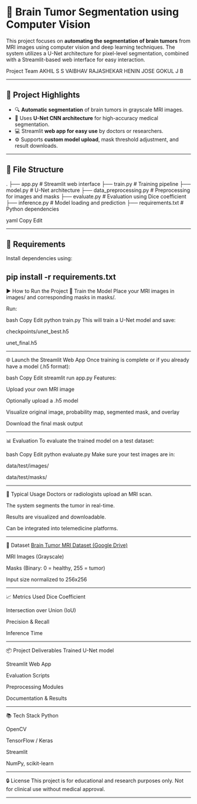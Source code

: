 # 🧠 Brain Tumor Segmentation using Computer Vision

This project focuses on **automating the segmentation of brain tumors** from MRI images using computer vision and deep learning techniques. The system utilizes a U-Net architecture for pixel-level segmentation, combined with a Streamlit-based web interface for easy interaction.

Project Team
AKHIL S S
VAIBHAV RAJASHEKAR
HENIN JOSE
GOKUL J B

---

## 📌 Project Highlights

- 🔍 **Automatic segmentation** of brain tumors in grayscale MRI images.
- 🧠 Uses **U-Net CNN architecture** for high-accuracy medical segmentation.
- 💻 Streamlit **web app for easy use** by doctors or researchers.
- ⚙️ Supports **custom model upload**, mask threshold adjustment, and result downloads.

---

## 📁 File Structure

.
├── app.py # Streamlit web interface
├── train.py # Training pipeline
├── model.py # U-Net architecture
├── data_preprocessing.py # Preprocessing for images and masks
├── evaluate.py # Evaluation using Dice coefficient
├── inference.py # Model loading and prediction
├── requirements.txt # Python dependencies

yaml
Copy
Edit

---

## 🧪 Requirements

Install dependencies using:

pip install -r requirements.txt
---

▶️ How to Run the Project
🔧 Train the Model
Place your MRI images in images/ and corresponding masks in masks/.

Run:

bash
Copy
Edit
python train.py
This will train a U-Net model and save:

checkpoints/unet_best.h5

unet_final.h5

---

🌐 Launch the Streamlit Web App
Once training is complete or if you already have a model (.h5 format):

bash
Copy
Edit
streamlit run app.py
Features:

Upload your own MRI image

Optionally upload a .h5 model

Visualize original image, probability map, segmented mask, and overlay

Download the final mask output

---

📊 Evaluation
To evaluate the trained model on a test dataset:

bash
Copy
Edit
python evaluate.py
Make sure your test images are in:

data/test/images/

data/test/masks/

---

🧠 Typical Usage
Doctors or radiologists upload an MRI scan.

The system segments the tumor in real-time.

Results are visualized and downloadable.

Can be integrated into telemedicine platforms.

---

🧬 Dataset
[Brain Tumor MRI Dataset (Google Drive)](https://drive.google.com/file/d/14bNmRNEldTI8QTJC8njMA2t4hE9DldyS/view)

MRI Images (Grayscale)

Masks (Binary: 0 = healthy, 255 = tumor)

Input size normalized to 256x256

---

📈 Metrics Used
Dice Coefficient

Intersection over Union (IoU)

Precision & Recall

Inference Time

---

📦 Project Deliverables
Trained U-Net model

Streamlit Web App

Evaluation Scripts

Preprocessing Modules

Documentation & Results

---

📚 Tech Stack
Python

OpenCV

TensorFlow / Keras

Streamlit

NumPy, scikit-learn

---

🔒 License
This project is for educational and research purposes only. Not for clinical use without medical approval.

---
